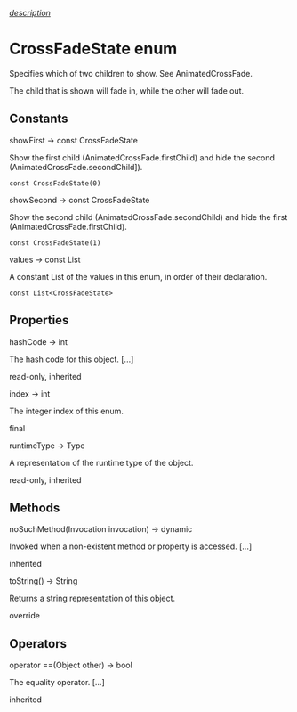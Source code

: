 [*description*][description]

# CrossFadeState enum #

Specifies which of two children to show. See AnimatedCrossFade.

The child that is shown will fade in, while the other will fade out.

## Constants ##

showFirst → const CrossFadeState

Show the first child (AnimatedCrossFade.firstChild) and hide the second (AnimatedCrossFade.secondChild\]).

`const CrossFadeState(0)`

showSecond → const CrossFadeState

Show the second child (AnimatedCrossFade.secondChild) and hide the first (AnimatedCrossFade.firstChild).

`const CrossFadeState(1)`

values → const List<CrossFadeState>

A constant List of the values in this enum, in order of their declaration.

`const List<CrossFadeState>`

## Properties ##

hashCode → int

The hash code for this object. \[...\]

read-only, inherited

index → int

The integer index of this enum.

final

runtimeType → Type

A representation of the runtime type of the object.

read-only, inherited

## Methods ##

noSuchMethod(Invocation invocation) → dynamic

Invoked when a non-existent method or property is accessed. \[...\]

inherited

toString() → String

Returns a string representation of this object.

override

## Operators ##

operator ==(Object other) → bool

The equality operator. \[...\]

inherited


[description]: https://github.com/flutter/flutter/blob/master/packages/flutter/lib/src/widgets/animated_cross_fade.dart#L21